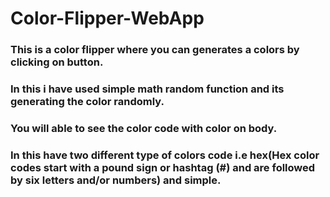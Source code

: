 # Color-Flipper-WebApp
### This is a color flipper where you can generates a colors by clicking on button.
### In this i have used simple math random function and its generating the  color randomly.
### You will able to see the color code with color on body.
### In this have two different type of colors code i.e hex(Hex color codes start with a pound sign or hashtag (#) and are followed by six letters and/or numbers) and simple.
